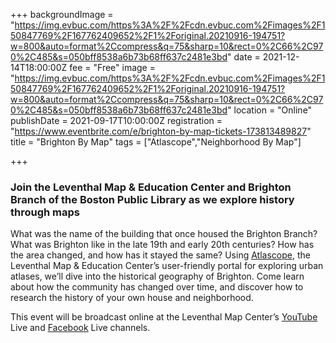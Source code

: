 +++
backgroundImage = "https://img.evbuc.com/https%3A%2F%2Fcdn.evbuc.com%2Fimages%2F150847769%2F167762409652%2F1%2Foriginal.20210916-194751?w=800&auto=format%2Ccompress&q=75&sharp=10&rect=0%2C66%2C970%2C485&s=050bff8538a6b73b68ff637c2481e3bd"
date = 2021-12-14T18:00:00Z
fee = "Free"
image = "https://img.evbuc.com/https%3A%2F%2Fcdn.evbuc.com%2Fimages%2F150847769%2F167762409652%2F1%2Foriginal.20210916-194751?w=800&auto=format%2Ccompress&q=75&sharp=10&rect=0%2C66%2C970%2C485&s=050bff8538a6b73b68ff637c2481e3bd"
location = "Online"
publishDate = 2021-09-17T10:00:00Z
registration = "https://www.eventbrite.com/e/brighton-by-map-tickets-173813489827"
title = "Brighton By Map"
tags = ["Atlascope","Neighborhood By Map"]

+++
### **Join the Leventhal Map & Education Center and Brighton Branch of the Boston Public Library as we explore history through maps**

What was the name of the building that once housed the Brighton Branch? What was Brighton like in the late 19th and early 20th centuries? How has the area changed, and how has it stayed the same? Using [Atlascope](https://atlascope.leventhalmap.org/), the Leventhal Map & Education Center’s user-friendly portal for exploring urban atlases, we’ll dive into the historical geography of Brighton. Come learn about how the community has changed over time, and discover how to research the history of your own house and neighborhood.

This event will be broadcast online at the Leventhal Map Center’s [YouTube](https://www.youtube.com/channel/UCb7XDT7zQeq493V8E6SNw-g) Live and [Facebook](https://www.facebook.com/bplmaps/videos/?ref=page_internal) Live channels.